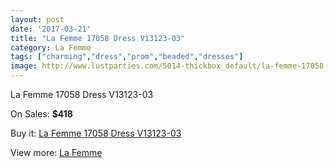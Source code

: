 ```yaml
---
layout: post
date: '2017-03-21'
title: "La Femme 17058 Dress V13123-03"
category: La Femme
tags: ["charming","dress","prom","beaded","dresses"]
image: http://www.lustparties.com/5014-thickbox_default/la-femme-17058-dress-v13123-03.jpg
---
```

La Femme 17058 Dress V13123-03

On Sales: **$418**
<a href="https://www.lustparties.com/en/la-femme/1670-la-femme-17058-dress-v13123-03.html"><amp-img layout="responsive" width="600" height="600" src="//www.lustparties.com/5014-thickbox_default/la-femme-17058-dress-v13123-03.jpg" alt="La Femme 17058 Dress V13123-03 0" /></a>
<a href="https://www.lustparties.com/en/la-femme/1670-la-femme-17058-dress-v13123-03.html"><amp-img layout="responsive" width="600" height="600" src="//www.lustparties.com/5019-thickbox_default/la-femme-17058-dress-v13123-03.jpg" alt="La Femme 17058 Dress V13123-03 1" /></a>
<a href="https://www.lustparties.com/en/la-femme/1670-la-femme-17058-dress-v13123-03.html"><amp-img layout="responsive" width="600" height="600" src="//www.lustparties.com/5018-thickbox_default/la-femme-17058-dress-v13123-03.jpg" alt="La Femme 17058 Dress V13123-03 2" /></a>
<a href="https://www.lustparties.com/en/la-femme/1670-la-femme-17058-dress-v13123-03.html"><amp-img layout="responsive" width="600" height="600" src="//www.lustparties.com/5017-thickbox_default/la-femme-17058-dress-v13123-03.jpg" alt="La Femme 17058 Dress V13123-03 3" /></a>
<a href="https://www.lustparties.com/en/la-femme/1670-la-femme-17058-dress-v13123-03.html"><amp-img layout="responsive" width="600" height="600" src="//www.lustparties.com/5016-thickbox_default/la-femme-17058-dress-v13123-03.jpg" alt="La Femme 17058 Dress V13123-03 4" /></a>
<a href="https://www.lustparties.com/en/la-femme/1670-la-femme-17058-dress-v13123-03.html"><amp-img layout="responsive" width="600" height="600" src="//www.lustparties.com/5015-thickbox_default/la-femme-17058-dress-v13123-03.jpg" alt="La Femme 17058 Dress V13123-03 5" /></a>

Buy it: [La Femme 17058 Dress V13123-03](https://www.lustparties.com/en/la-femme/1670-la-femme-17058-dress-v13123-03.html "La Femme 17058 Dress V13123-03")

View more: [La Femme](https://www.lustparties.com/en/4-la-femme "La Femme")
